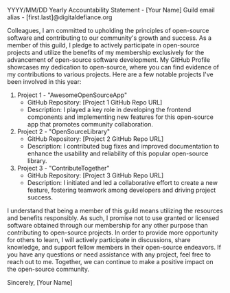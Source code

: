 YYYY/MM/DD
Yearly Accountability Statement - [Your Name]
Guild email alias - [first.last]@digitaldefiance.org

Colleagues,
I am committed to upholding the principles of open-source software and contributing to our community's growth and success. As a member of this guild, I pledge to actively participate in open-source projects and utilize the benefits of my membership exclusively for the advancement of open-source software development.
My GitHub Profile showcases my dedication to open-source, where you can find evidence of my contributions to various projects. Here are a few notable projects I've been involved in this year:
1. Project 1 - "AwesomeOpenSourceApp"
   - GitHub Repository: [Project 1 GitHub Repo URL]
   - Description: I played a key role in developing the frontend components and implementing new features for this open-source app that promotes community collaboration.
2. Project 2 - "OpenSourceLibrary"
   - GitHub Repository: [Project 2 GitHub Repo URL]
   - Description: I contributed bug fixes and improved documentation to enhance the usability and reliability of this popular open-source library.
3. Project 3 - "ContributeTogether"
   - GitHub Repository: [Project 3 GitHub Repo URL]
   - Description: I initiated and led a collaborative effort to create a new feature, fostering teamwork among developers and driving project success.

I understand that being a member of this guild means utilizing the resources and benefits responsibly. As such, I promise not to use granted or licensed software obtained through our membership for any other purpose than contributing to open-source projects.
In order to provide more opportunity for others to learn, I will actively participate in discussions, share knowledge, and support fellow members in their open-source endeavors.
If you have any questions or need assistance with any project, feel free to reach out to me. Together, we can continue to make a positive impact on the open-source community.

Sincerely,
[Your Name]